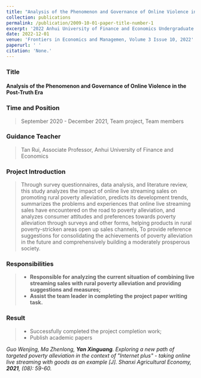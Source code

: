 ```yaml
---
title: "Analysis of the Phenomenon and Governance of Online Violence in the Post-Truth Era"
collection: publications
permalink: /publication/2009-10-01-paper-title-number-1
excerpt: '2022 Anhui University of Finance and Economics Undergraduate Research and Innovation Fund Project'
date: 2022-12-01
venue: 'Frontiers in Economics and Managemen, Volume 3 Issue 10, 2022'
paperurl: ' '
citation: 'None.'
---
```

### Title

#### Analysis of the Phenomenon and Governance of Online Violence in the Post-Truth Era

### Time and Position
> September 2020 - December 2021, Team project, Team members

### Guidance Teacher
> Tan Rui, Associate Professor, Anhui University of Finance and Economics

### Project Introduction

> Through survey questionnaires, data analysis, and literature review, this study analyzes the impact of online live streaming sales on promoting rural poverty alleviation, predicts its development trends, summarizes the problems and experiences that online live streaming sales have encountered on the road to poverty alleviation, and analyzes consumer attitudes and preferences towards poverty alleviation through surveys and other forms, helping products in rural poverty-stricken areas open up sales channels, To provide reference suggestions for consolidating the achievements of poverty alleviation in the future and comprehensively building a moderately prosperous society.

### Responsibilities

> * **Responsible for analyzing the current situation of combining live streaming sales with rural poverty alleviation and providing suggestions and measures;**
> * **Assist the team leader in completing the project paper writing task.**

### Result

> * Successfully completed the project completion work;
> * Publish academic papers

*Guo Wenjing, Ma Zhenlong, **Yan Xinguang**. Exploring a new path of targeted poverty alleviation in the context of "Internet plus" - taking online live streaming with goods as an example [J]. Shanxi Agricultural Economy, **2021**, (08): 59-60.*

